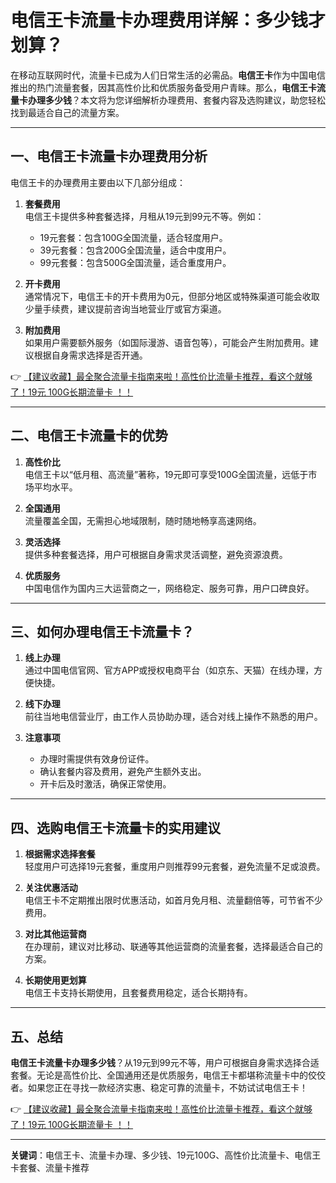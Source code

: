 # 电信王卡流量卡办理费用详解：多少钱才划算？

在移动互联网时代，流量卡已成为人们日常生活的必需品。**电信王卡**作为中国电信推出的热门流量套餐，因其高性价比和优质服务备受用户青睐。那么，**电信王卡流量卡办理多少钱**？本文将为您详细解析办理费用、套餐内容及选购建议，助您轻松找到最适合自己的流量方案。

---

## 一、电信王卡流量卡办理费用分析

电信王卡的办理费用主要由以下几部分组成：

1. **套餐费用**  
   电信王卡提供多种套餐选择，月租从19元到99元不等。例如：
   - 19元套餐：包含100G全国流量，适合轻度用户。
   - 39元套餐：包含200G全国流量，适合中度用户。
   - 99元套餐：包含500G全国流量，适合重度用户。

2. **开卡费用**  
   通常情况下，电信王卡的开卡费用为0元，但部分地区或特殊渠道可能会收取少量手续费，建议提前咨询当地营业厅或官方渠道。

3. **附加费用**  
   如果用户需要额外服务（如国际漫游、语音包等），可能会产生附加费用。建议根据自身需求选择是否开通。

👉 [【建议收藏】最全聚合流量卡指南来啦！高性价比流量卡推荐，看这个就够了！19元 100G长期流量卡 ！！](https://bit.ly/Liuliangka)

---

## 二、电信王卡流量卡的优势

1. **高性价比**  
   电信王卡以“低月租、高流量”著称，19元即可享受100G全国流量，远低于市场平均水平。

2. **全国通用**  
   流量覆盖全国，无需担心地域限制，随时随地畅享高速网络。

3. **灵活选择**  
   提供多种套餐选择，用户可根据自身需求灵活调整，避免资源浪费。

4. **优质服务**  
   中国电信作为国内三大运营商之一，网络稳定、服务可靠，用户口碑良好。

---

## 三、如何办理电信王卡流量卡？

1. **线上办理**  
   通过中国电信官网、官方APP或授权电商平台（如京东、天猫）在线办理，方便快捷。

2. **线下办理**  
   前往当地电信营业厅，由工作人员协助办理，适合对线上操作不熟悉的用户。

3. **注意事项**  
   - 办理时需提供有效身份证件。
   - 确认套餐内容及费用，避免产生额外支出。
   - 开卡后及时激活，确保正常使用。

---

## 四、选购电信王卡流量卡的实用建议

1. **根据需求选择套餐**  
   轻度用户可选择19元套餐，重度用户则推荐99元套餐，避免流量不足或浪费。

2. **关注优惠活动**  
   电信王卡不定期推出限时优惠活动，如首月免月租、流量翻倍等，可节省不少费用。

3. **对比其他运营商**  
   在办理前，建议对比移动、联通等其他运营商的流量套餐，选择最适合自己的方案。

4. **长期使用更划算**  
   电信王卡支持长期使用，且套餐费用稳定，适合长期持有。

---

## 五、总结

**电信王卡流量卡办理多少钱**？从19元到99元不等，用户可根据自身需求选择合适套餐。无论是高性价比、全国通用还是优质服务，电信王卡都堪称流量卡中的佼佼者。如果您正在寻找一款经济实惠、稳定可靠的流量卡，不妨试试电信王卡！

👉 [【建议收藏】最全聚合流量卡指南来啦！高性价比流量卡推荐，看这个就够了！19元 100G长期流量卡 ！！](https://bit.ly/Liuliangka)

---

**关键词**：电信王卡、流量卡办理、多少钱、19元100G、高性价比流量卡、电信王卡套餐、流量卡推荐